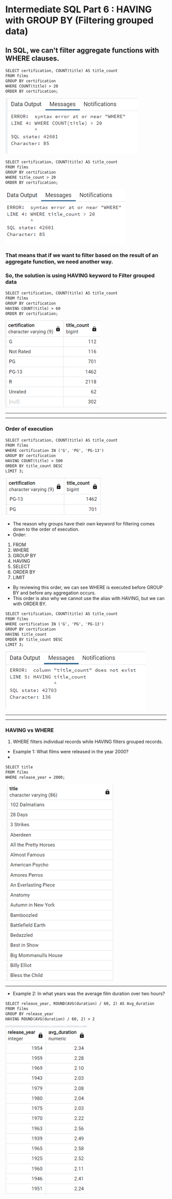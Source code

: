 # Intermediate SQL Part 6 : HAVING with GROUP BY (Filtering grouped data)

## In SQL, we can't filter aggregate functions with WHERE clauses.

```roomsql
SELECT certification, COUNT(title) AS title_count
FROM films
GROUP BY certification
WHERE COUNT(title) > 20
ORDER BY certification;
```

![img_17.png](img_17.png)

```roomsql
SELECT certification, COUNT(title) AS title_count
FROM films
GROUP BY certification
WHERE title_count > 20
ORDER BY certification;
```

![img_16.png](img_16.png)

### That means that if we want to filter based on the result of an aggregate function, we need another way.

### So, the solution is using HAVING keyword to Filter grouped data

```roomsql
SELECT certification, COUNT(title) AS title_count
FROM films
GROUP BY certification
HAVING COUNT(title) > 60
ORDER BY certification;
```

![img_18.png](img_18.png)

<hr>
<hr>

### Order of execution

```roomsql
SELECT certification, COUNT(title) AS title_count
FROM films
WHERE certification IN ('G', 'PG', 'PG-13')
GROUP BY certification
HAVING COUNT(title) > 500
ORDER BY title_count DESC
LIMIT 3;
```

![img_19.png](img_19.png)

- The reason why groups have their own keyword for filtering comes down to the order of execution.
- Order:
1. FROM
2. WHERE
3. GROUP BY
4. HAVING
5. SELECT
6. ORDER BY
7. LIMIT

- By reviewing this order, we can see WHERE is executed before GROUP BY and before any aggregation occurs. 
- This order is also why we cannot use the alias with HAVING, but we can with ORDER BY.

```roomsql
SELECT certification, COUNT(title) AS title_count
FROM films
WHERE certification IN ('G', 'PG', 'PG-13')
GROUP BY certification
HAVING title_count
ORDER BY title_count DESC
LIMIT 3;
```

![img_20.png](img_20.png)

<hr>
<hr>

### HAVING vs WHERE

1. WHERE filters individual records while HAVING filters grouped records.

- Example 1: What films were released in the year 2000?
- 
```roomsql
SELECT title
FROM films
WHERE release_year = 2000;
```

![img_21.png](img_21.png)

<hr>

- Example 2: In what years was the average film duration over two hours?

```roomsql
SELECT release_year, ROUND(AVG(duration) / 60, 2) AS Avg_duration
FROM films
GROUP BY release_year
HAVING ROUND(AVG(duration) / 60, 2) > 2
```

![img_22.png](img_22.png)